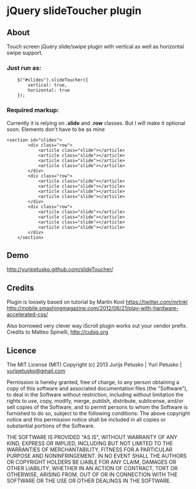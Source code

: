 # jQuery slideToucher plugin

## About

Touch screen jQuery slide/swipe plugin with vertical as well as horizontal swipe support.

### Just run as:

```
	$("#slides").slideToucher({
		vertical: true,
		horizontal: true
	});
```

### Required markup:

Currently it is relying on **.slide** and **.row** classes. But I will make it optional soon. Elements don't have to be as mine

```
<section id="slides">
		<div class="row">
			<article class="slide"></article>
			<article class="slide"></article>
			<article class="slide"></article>
			<article class="slide"></article>
		</div>	
		<div class="row">
			<article class="slide"></article>
			<article class="slide"></article>
			<article class="slide"></article>
			<article class="slide"></article>
		</div>
		<div class="row">
			<article class="slide"></article>
			<article class="slide"></article>
			<article class="slide"></article>
			<article class="slide"></article>
		</div>		
	</section>
```	

## Demo

<a target="_blank" href="http://yuripetusko.github.com/slideToucher/">http://yuripetusko.github.com/slideToucher/</a>

## Credits

Plugin is loosely based on tutorial by Martin Kool https://twitter.com/mrtnkl
http://mobile.smashingmagazine.com/2012/06/21/play-with-hardware-accelerated-css/

Also borrowed very clever way iScroll plugin works out your vendor prefix.
Credits to Matteo Spinelli, http://cubiq.org

## Licence

The MIT License (MIT)
Copyright (c) 2013 Jurijs Petusko | Yuri Petusko | yuripetusko@gmail.com

Permission is hereby granted, free of charge, to any person obtaining a copy of this software and associated documentation files (the "Software"), 
to deal in the Software without restriction, including without limitation the rights to use, copy, modify, merge, publish, distribute, sublicense, 
and/or sell copies of the Software, and to permit persons to whom the Software is furnished to do so, subject to the following conditions:
The above copyright notice and this permission notice shall be included in all copies or substantial portions of the Software.

THE SOFTWARE IS PROVIDED "AS IS", WITHOUT WARRANTY OF ANY KIND, EXPRESS OR IMPLIED, INCLUDING BUT NOT LIMITED TO THE WARRANTIES OF MERCHANTABILITY,
FITNESS FOR A PARTICULAR PURPOSE AND NONINFRINGEMENT. IN NO EVENT SHALL THE AUTHORS OR COPYRIGHT HOLDERS BE LIABLE FOR ANY CLAIM, DAMAGES OR OTHER
LIABILITY, WHETHER IN AN ACTION OF CONTRACT, TORT OR OTHERWISE, ARISING FROM, OUT OF OR IN CONNECTION WITH THE SOFTWARE OR THE USE OR OTHER DEALINGS IN THE SOFTWARE.
